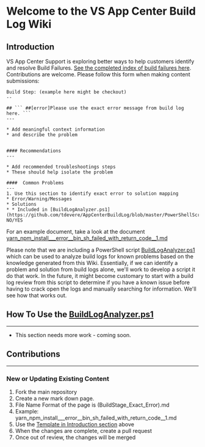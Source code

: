 # Welcome to the VS App Center Build Log Wiki

## Introduction

VS App Center Support is exploring better ways to help customers identify and resolve Build Failures. [See the completed index of build failures here](https://tdevere.github.io/AppCenterBuildLog/content.html). Contributions are welcome. Please follow this form when making content submissions:

```
Build Step: (example here might be checkout)
--

## ``` ##[error]Please use the exact error message from build log here. ```
---

* Add meaningful context information 
* and describe the problem


#### Recommendations
---

* Add recommended troubleshootings steps
* These should help isolate the problem

####  Common Problems
---
1. Use this section to identify exact error to solution mapping
* Error/Warning/Messages
* Solutions
* * Included in [BuildLogAnalyzer.ps1](https://github.com/tdevere/AppCenterBuildLog/blob/master/PowerShellScripts/BuildLogAnalyzer.ps1): NO/YES

```

For an example document, take a look at the document  [yarn_npm_install___error__bin_sh_failed_with_return_code__1.md](https://github.com/tdevere/AppCenterBuildLog/blob/master/yarn_npm_install___error__bin_sh_failed_with_return_code__1.md)

Please note that we are including a PowerShell script [BuildLogAnalyzer.ps1](https://github.com/tdevere/AppCenterBuildLog/blob/master/PowerShellScripts/BuildLogAnalyzer.ps1) which can be used to analyze build logs for known problems based on the knowledge generated from this Wiki. Essentially, if we can identify a problem and solution from build logs alone, we'll work to develop a script it do that work. In the future, it might become customary to start with a build log review from this script to determine if you have a known issue before having to crack open the logs and manually searching for information. We'll see how that works out.


## How To Use the [BuildLogAnalyzer.ps1](https://github.com/tdevere/AppCenterBuildLog/blob/master/PowerShellScripts/BuildLogAnalyzer.ps1)
---

* This section needs more work - coming soon.


##  Contributions
---

### New or Updating Existing Content
1. Fork the main repository
2. Create a new mark down page. 
3. File Name Format of the page is (BuildStage_Exact_Error).md
3. Example: yarn_npm_install___error__bin_sh_failed_with_return_code__1.md
4. Use the [Template in Introduction section](https://github.com/tdevere/AppCenterBuildLog#introduction) above
5. When the changes are complete, create a pull request
6. Once out of review, the changes will be merged

